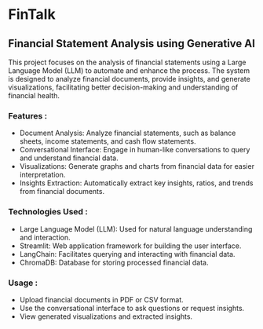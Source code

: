 # FinTalk
## Financial Statement Analysis using Generative AI
This project focuses on the analysis of financial statements using a Large Language Model (LLM) to automate and enhance the process. The system is designed to analyze financial documents, provide insights, and generate visualizations, facilitating better decision-making and understanding of financial health.

### Features : 
+ Document Analysis: Analyze financial statements, such as balance sheets, income statements, and cash flow statements.
+ Conversational Interface: Engage in human-like conversations to query and understand financial data.
+ Visualizations: Generate graphs and charts from financial data for easier interpretation.
+ Insights Extraction: Automatically extract key insights, ratios, and trends from financial documents.

### Technologies Used :
+ Large Language Model (LLM): Used for natural language understanding and interaction.
+ Streamlit: Web application framework for building the user interface.
+ LangChain: Facilitates querying and interacting with financial data.
+ ChromaDB: Database for storing processed financial data.

### Usage :
+ Upload financial documents in PDF or CSV format.
+ Use the conversational interface to ask questions or request insights.
+ View generated visualizations and extracted insights.
